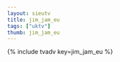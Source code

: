 ```yaml
--- 
layout: sieutv
title: jim_jam_eu
tags: ["uktv"]
thumb: jim_jam_eu
---
```

{% include tvadv key=jim_jam_eu %}
